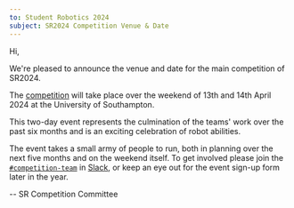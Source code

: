 ```yaml
---
to: Student Robotics 2024
subject: SR2024 Competition Venue & Date
---
```


Hi,

We're pleased to announce the venue and date for the main competition of SR2024.

The [competition][event] will take place over the weekend of 13th and 14th April
2024 at the University of Southampton.

This two-day event represents the culmination of the teams' work over the past
six months and is an exciting celebration of robot abilities.

The event takes a small army of people to run, both in planning over the next
five months and on the weekend itself. To get involved please join the
[`#competition-team`][slack-competition-team] in [Slack][slack-sign-up], or keep
an eye out for the event sign-up form later in the year.

-- SR Competition Committee

[event]: https://studentrobotics.org/events/sr2024/competition/
[slack-competition-team]: https://studentrobotics.slack.com/messages/competition-team
[slack-sign-up]: https://forms.gle/DsM45qByLA3heZELA
